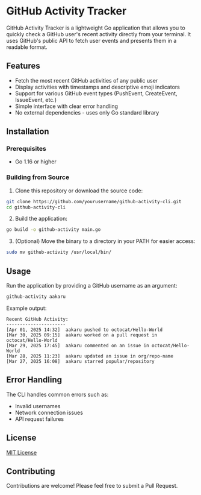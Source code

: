 # GitHub Activity Tracker

GitHub Activity Tracker is a lightweight Go application that allows you to quickly check a GitHub user's recent activity directly from your terminal. It uses GitHub's public API to fetch user events and presents them in a readable format.

## Features

- Fetch the most recent GitHub activities of any public user
- Display activities with timestamps and descriptive emoji indicators
- Support for various GitHub event types (PushEvent, CreateEvent, IssueEvent, etc.)
- Simple interface with clear error handling
- No external dependencies - uses only Go standard library

## Installation

### Prerequisites

- Go 1.16 or higher

### Building from Source

1. Clone this repository or download the source code:

```bash
git clone https://github.com/yourusername/github-activity-cli.git
cd github-activity-cli
```

2. Build the application:

```bash
go build -o github-activity main.go
```

3. (Optional) Move the binary to a directory in your PATH for easier access:

```bash
sudo mv github-activity /usr/local/bin/
```

## Usage

Run the application by providing a GitHub username as an argument:

```bash
github-activity aakaru
```

Example output:

```
Recent GitHub Activity:
----------------------
[Apr 01, 2025 14:32]  aakaru pushed to octocat/Hello-World
[Mar 30, 2025 09:15]  aakaru worked on a pull request in octocat/Hello-World
[Mar 29, 2025 17:45]  aakaru commented on an issue in octocat/Hello-World
[Mar 28, 2025 11:23]  aakaru updated an issue in org/repo-name
[Mar 27, 2025 16:08]  aakaru starred popular/repository
```

## Error Handling

The CLI handles common errors such as:
- Invalid usernames
- Network connection issues
- API request failures

## License

[MIT License](LICENSE)

## Contributing

Contributions are welcome! Please feel free to submit a Pull Request.
